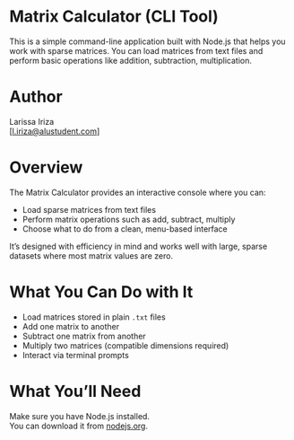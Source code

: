 # Matrix Calculator (CLI Tool)

This is a simple command-line application built with Node.js that helps you work with sparse matrices. You can load matrices from text files and perform basic operations like addition, subtraction, multiplication.



# Author
Larissa Iriza  
[l.iriza@alustudent.com]



# Overview

The Matrix Calculator provides an interactive console where you can:
- Load sparse matrices from text files
- Perform matrix operations such as add, subtract, multiply
- Choose what to do from a clean, menu-based interface

It’s designed with efficiency in mind and works well with large, sparse datasets where most matrix values are zero.



#  What You Can Do with It

- Load matrices stored in plain `.txt` files
- Add one matrix to another
- Subtract one matrix from another
- Multiply two matrices (compatible dimensions required)
- Interact via terminal prompts



# What You’ll Need

Make sure you have Node.js installed.  
You can download it from [nodejs.org](https://nodejs.org).


